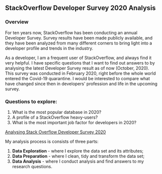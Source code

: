 ## StackOverflow Developer Survey 2020 Analysis

### Overview
For ten years now, StackOverflow  has been conducting an annual Developer Survey. Survey results have been made publicly available, and they have been analyzed from many different corners to bring light into a developer profile and trends in the industry. 

As a developer, I am a frequent user of StackOverflow, and always find it very helpful. I have specific questions that I want to find out answers to by analysing the latest Developer Survey result as of now (October, 2020). This survey was conducted in February 2020, right before the whole world entered the Covid-19 quarantine. I would be interested to compare what have changed since then in developers' profession and life in the upcoming survey. 

### Questions to explore:
1. What is the most popular database in 2020?
2. A profile of a StackOverflow heavy-users?
3. What is the most important job factor for developers in 2020?

[Analysing Stack Overflow Developer Survey 2020](https://insights.stackoverflow.com/survey)

My analysis process is consists of three parts: 
1. **Data Exploration** - where I explore the data set and its attributes;
2. **Data Preparation** - where I clean, tidy and transform the data set;
3. **Data Analysis** - where I conduct analysis and find answers to my research questions.
